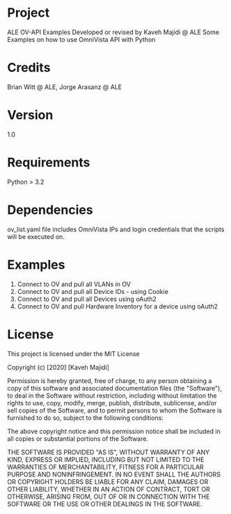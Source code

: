 # Project

ALE OV-API Examples
Developed or revised by Kaveh Majidi @ ALE
Some Examples on how to use OmniVista API with Python

# Credits

Brian Witt @ ALE,
Jorge Arasanz  @ ALE

# Version

1.0

# Requirements

Python > 3.2

# Dependencies
ov_list.yaml file includes OmniVista IPs and login credentials that the scripts will be executed on.  


# Examples
1. Connect to OV and pull all VLANs in OV
2. Connect to OV and pull all Device IDs - using Cookie
3. Connect to OV and pull all Devices using oAuth2
4. Connect to OV and pull Hardware Inventory for a device using oAuth2


# License

This project is licensed under the MIT License

Copyright (c) [2020] [Kaveh Majidi]

Permission is hereby granted, free of charge, to any person obtaining a copy
of this software and associated documentation files (the "Software"), to deal
in the Software without restriction, including without limitation the rights
to use, copy, modify, merge, publish, distribute, sublicense, and/or sell
copies of the Software, and to permit persons to whom the Software is
furnished to do so, subject to the following conditions:

The above copyright notice and this permission notice shall be included in all
copies or substantial portions of the Software.

THE SOFTWARE IS PROVIDED "AS IS", WITHOUT WARRANTY OF ANY KIND, EXPRESS OR
IMPLIED, INCLUDING BUT NOT LIMITED TO THE WARRANTIES OF MERCHANTABILITY,
FITNESS FOR A PARTICULAR PURPOSE AND NONINFRINGEMENT. IN NO EVENT SHALL THE
AUTHORS OR COPYRIGHT HOLDERS BE LIABLE FOR ANY CLAIM, DAMAGES OR OTHER
LIABILITY, WHETHER IN AN ACTION OF CONTRACT, TORT OR OTHERWISE, ARISING FROM,
OUT OF OR IN CONNECTION WITH THE SOFTWARE OR THE USE OR OTHER DEALINGS IN THE
SOFTWARE.
